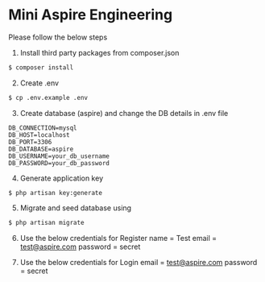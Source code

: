 # Mini Aspire Engineering

Please follow the below steps

1. Install third party packages from composer.json
```sh
$ composer install
```
2. Create .env
```sh
$ cp .env.example .env
```
3. Create database (aspire) and change the DB details in .env file
```
DB_CONNECTION=mysql
DB_HOST=localhost
DB_PORT=3306
DB_DATABASE=aspire
DB_USERNAME=your_db_username
DB_PASSWORD=your_db_password
```
4. Generate application key
```
$ php artisan key:generate
```
5. Migrate and seed database using
```sh
$ php artisan migrate
```
6. Use the below credentials for Register
name = Test
email = test@aspire.com
password = secret

7. Use the below credentials for Login
email = test@aspire.com
password = secret